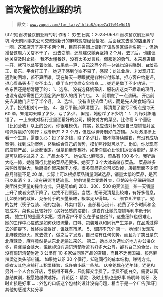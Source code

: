 # 首次餐饮创业踩的坑

> 原文：[`www.yuque.com/for_lazy/thfiu8/cgcw7a17w01y5d15`](https://www.yuque.com/for_lazy/thfiu8/cgcw7a17w01y5d15)

<ne-h2 id="d00d38a1" data-lake-id="d00d38a1"><ne-heading-ext><ne-heading-anchor></ne-heading-anchor><ne-heading-fold></ne-heading-fold></ne-heading-ext><ne-heading-content><ne-text id="uea878509">(32 赞)首次餐饮创业踩的坑</ne-text></ne-heading-content></ne-h2> <ne-p id="u8f434546" data-lake-id="u8f434546"><ne-text id="ucbb7b1d8">作者： 妙生</ne-text></ne-p> <ne-p id="u1b02eb23" data-lake-id="u1b02eb23"><ne-text id="u9b307bfd">日期：2023-06-01</ne-text></ne-p> <ne-p id="ud0dc5d4c" data-lake-id="ud0dc5d4c"><ne-text id="u59c7844e">首次餐饮创业踩的坑</ne-text></ne-p> <ne-p id="u80f278cc" data-lake-id="u80f278cc"><ne-text id="ubfed30cf">今天前同事来公司交流她新开的麻辣烫店经营情况，后面我又去她的店里转了一圈，这家店开了差不多两个月，目前在美团上做到了该品类区域排名第一，但她准备这周六关店不干了。</ne-text></ne-p> <ne-p id="u216e15f1" data-lake-id="u216e15f1"><ne-text id="ud4591913">没去之前，还想建议她再坚持 2 个月，去了后，也建议她关店及时止损。</ne-text></ne-p> <ne-p id="ubfd48c8e" data-lake-id="ubfd48c8e"><ne-text id="u2caca751">我不太懂餐饮，没有太多发言权。佩服她的勇气。本来想店铺一开，就可以坐等着收钱，结果她一算，自己这两个月一分钱也没有赚到，白给员工、房东、平台打工了。</ne-text></ne-p> <ne-p id="u0b274ebf" data-lake-id="u0b274ebf"><ne-text id="u7ea653c3">她这下感到创业不易了，感叹：创过业后，才发现打工遇到的困难，都不算困难。现在每天一睁眼就是各种应付账单，担心客户给差评，担心菜品买多了卖不出去，疲于应付食品安全检查……</ne-text></ne-p> <ne-p id="uf00d4e39" data-lake-id="uf00d4e39"><ne-text id="u1766ce6f">她还是做了不少功课，一些东西还是想清楚了的：</ne-text></ne-p> <ne-p id="u349200b2" data-lake-id="u349200b2"><ne-text id="ue482ab1c">1、选品。</ne-text></ne-p> <ne-p id="u2641b86d" data-lake-id="u2641b86d"><ne-text id="ua8c8db70">没有选择奶茶店、服装店这类不靠谱的项目，也没有选择需要巨大固定资产投入的线下门店。</ne-text></ne-p> <ne-p id="u9b66ff0e" data-lake-id="u9b66ff0e"><ne-text id="u42e4be4f">2、前期做了一点调研。</ne-text></ne-p> <ne-p id="u2d7c8944" data-lake-id="u2d7c8944"><ne-text id="u823c7913">开店前先去其他门店学了半个月。</ne-text></ne-p> <ne-p id="ue04b5b5d" data-lake-id="ue04b5b5d"><ne-text id="ue3bea53d">3、选址。</ne-text></ne-p> <ne-p id="u8117f1ec" data-lake-id="u8117f1ec"><ne-text id="u196e4f20">没有直接去盘门店，而是先从美食城档口入手，投资相对小一些。</ne-text></ne-p> <ne-p id="ud2cb6307" data-lake-id="ud2cb6307"><ne-text id="ua7e1f8cd">4、盈亏平衡点算清楚了。</ne-text></ne-p> <ne-p id="u40a2e014" data-lake-id="u40a2e014"><ne-text id="u6936c34b">算清楚了盈亏平衡点是每天 60 单，知道每天赚了多少，亏了多少。</ne-text></ne-p> <ne-p id="u1c62fc99" data-lake-id="u1c62fc99"><ne-text id="u1f05a538">但是，她也踩了不少坑：</ne-text></ne-p> <ne-p id="ub064d7bc" data-lake-id="ub064d7bc"><ne-text id="u158a7bd9">1、对标对象选错了。</ne-text></ne-p> <ne-p id="u974dda4a" data-lake-id="u974dda4a"><ne-text id="ue7ff8dba">一上来就对标行业里面最好的公司，模仿对方的菜品。比你高 5 个量级（比如营收）以上的公司，你很难模仿。</ne-text></ne-p> <ne-p id="u1897ce16" data-lake-id="u1897ce16"><ne-text id="u36852623">其实，她应该对标的是自己店铺辐射区域做得最好的同行；或者新开 2-3 个月，但是做得特别好的店铺。</ne-text></ne-p> <ne-p id="u83e2efa2" data-lake-id="u83e2efa2"><ne-text id="u5c0a70ee">从财务指标上看一个生意，需要关心：投了多少钱，赚了多少钱，能不能持续赚钱，有没有成功案例。找到成功案例，然后结合自己的优势，模仿照抄就可以了。比如，你发现有的店铺产品、运营都很差，但是销量却极好，如果你信心比他们运营得更好，是不是可以照抄过来？</ne-text></ne-p> <ne-p id="uaff00b42" data-lake-id="uaff00b42"><ne-text id="ub55fde30">2、产品太多了。</ne-text></ne-p> <ne-p id="ud1d6cec4" data-lake-id="ud1d6cec4"><ne-text id="uf6e84d40">她做东北麻辣烫，菜品有 100 多个。我听后大吃一惊，她说同行比她的菜品还要多。她买了 3 个大冰箱储存菜品。</ne-text></ne-p> <ne-p id="ud9d488f7" data-lake-id="ud9d488f7"><ne-text id="u8fdff1a0">菜品越多采购难度越大，后厨操作起来越不方便。很多菜品完全可以砍掉，店铺里面不少菜品月销量不足 20 单。实际上可以根据菜品销量测试选品，销量太低的菜品，是否可以取消？</ne-text></ne-p> <ne-p id="ub9572961" data-lake-id="ub9572961"><ne-text id="uad0ad71a">3、没有研究清楚流量。</ne-text></ne-p> <ne-p id="u07fe054d" data-lake-id="u07fe054d"><ne-text id="ubde7a771">她的销量主要靠外卖，但她没有仔细研究过美团外卖买量的操作方式，只是简单的 200、300、500 的买流量，某一天销量上升了或者突然下降了，也找不到原因。当然，想研究清楚比较难，有好多信息，比如美团的政策、竞争对手的买量策略，根本无从得知。</ne-text></ne-p> <ne-p id="u503e39bd" data-lake-id="u503e39bd"><ne-text id="ua5f4cb19">4、细节关注错了。</ne-text></ne-p> <ne-p id="u91cc1bec" data-lake-id="u91cc1bec"><ne-text id="u7e09d882">她的包材（筷子包装、碗的包装、外卖口袋），全部精心设计，花费了不少时间和金钱成本，菜也买比较好的（买好品质的没错），这或许让她的店铺毛利率低于同类。</ne-text></ne-p> <ne-p id="u08134c08" data-lake-id="u08134c08"><ne-text id="uea13203d">她主打的是量大实惠，或许客户不那么在乎这些细节，这些细节也很难让。她的工作中心应该是如何获取流量，口味、包装难以和同行产生差异，在品质过得去的前提下，谁终端做得好，谁就有市场。</ne-text></ne-p> <ne-p id="u51981579" data-lake-id="u51981579"><ne-text id="uc9ac5600">5、调研不充分</ne-text></ne-p> <ne-p id="uc4fc1a0b" data-lake-id="uc4fc1a0b"><ne-text id="ub4aa3d0b">第一，她当时发现东北麻辣烫挺火，就去做了，做之后才发现，自己没有任何优势。而且为了突出是东北麻辣烫，麻将竟然是从东北运输过来的。</ne-text></ne-p> <ne-p id="u8d43e31e" data-lake-id="u8d43e31e"><ne-text id="ue710f4f3">第二，她本以为选址的地方办公楼众多，用餐量会很大，但她却没有调研清楚附近有好多大公司，都有自己的食堂，也没有调研清楚附近 3 公里有 10 多家做同类产品的店铺，而且不乏杨国福、张亮麻辣烫这类头部店铺。</ne-text></ne-p> <ne-p id="udac8e9b0" data-lake-id="udac8e9b0"><ne-text id="u801b947e">如果她认识 30 个同行，知道同行的成本结构，赚钱方式，或者去其他店铺打工积累经验，或许会少踩一些坑。</ne-text></ne-p> <ne-p id="ub2781911" data-lake-id="ub2781911"><ne-text id="uca23b6d5">庆幸她现在还年轻，还是和另外一个人合伙开店，亏损得不算多，只能算交学费了。学费不能白交，需要认真总结教训，祝愿她越做越好。</ne-text></ne-p> <ne-hole id="u98b3a975" data-lake-id="u98b3a975"><ne-card data-card-name="hr" data-card-type="block" id="kTLpi" data-event-boundary="card"><ne-p id="u6158247a" data-lake-id="u6158247a"><ne-text id="u0021f094">评论区：</ne-text></ne-p> <ne-p id="ufdefd614" data-lake-id="ufdefd614"><ne-text id="u588a8140">精灵 : 及时止损也是好事</ne-text> <ne-text id="u2a7120b3">杨明峰 嘴哥 : 及时止损是好事</ne-text> <ne-text id="u5d5b05b0">… : 外包的口袋这个包材的设计没有问题，相当于是一个广告[呲牙]其他的感谢大佬分享</ne-text></ne-p></ne-card></ne-hole>